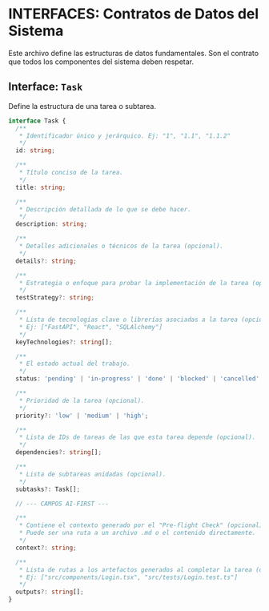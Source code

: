# INTERFACES: Contratos de Datos del Sistema

Este archivo define las estructuras de datos fundamentales. Son el contrato que todos los componentes del sistema deben respetar.

## Interface: `Task`

Define la estructura de una tarea o subtarea.

```typescript
interface Task {
  /**
   * Identificador único y jerárquico. Ej: "1", "1.1", "1.1.2"
   */
  id: string;

  /**
   * Título conciso de la tarea.
   */
  title: string;

  /**
   * Descripción detallada de lo que se debe hacer.
   */
  description: string;

  /**
   * Detalles adicionales o técnicos de la tarea (opcional).
   */
  details?: string;

  /**
   * Estrategia o enfoque para probar la implementación de la tarea (opcional).
   */
  testStrategy?: string;

  /**
   * Lista de tecnologías clave o librerías asociadas a la tarea (opcional).
   * Ej: ["FastAPI", "React", "SQLAlchemy"]
   */
  keyTechnologies?: string[];

  /**
   * El estado actual del trabajo.
   */
  status: 'pending' | 'in-progress' | 'done' | 'blocked' | 'cancelled';

  /**
   * Prioridad de la tarea (opcional).
   */
  priority?: 'low' | 'medium' | 'high';

  /**
   * Lista de IDs de tareas de las que esta tarea depende (opcional).
   */
  dependencies?: string[];

  /**
   * Lista de subtareas anidadas (opcional).
   */
  subtasks?: Task[];

  // --- CAMPOS AI-FIRST ---

  /**
   * Contiene el contexto generado por el "Pre-flight Check" (opcional).
   * Puede ser una ruta a un archivo .md o el contenido directamente.
   */
  context?: string;

  /**
   * Lista de rutas a los artefactos generados al completar la tarea (opcional).
   * Ej: ["src/components/Login.tsx", "src/tests/Login.test.ts"]
   */
  outputs?: string[];
}
```
